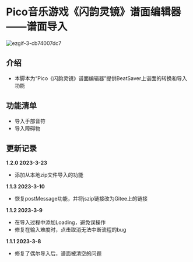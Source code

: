 # Pico音乐游戏《闪韵灵镜》谱面编辑器——谱面导入

![ezgif-3-cb74007dc7](https://user-images.githubusercontent.com/51113234/222880408-585a8142-3ff4-409c-b859-08ad155511ac.gif)

## 介绍
 - 本脚本为“Pico《闪韵灵镜》谱面编辑器”提供BeatSaver上谱面的转换和导入功能

## 功能清单
 - 导入手部音符
 - 导入障碍物

## 更新记录

**1.2.0 2023-3-23**
 - 添加从本地zip文件导入的功能

**1.1.3 2023-3-10**
 - 恢复postMessage功能，并将jszip链接改为Gitee上的链接

**1.1.2 2023-3-9**
 - 在导入过程中添加Loading，避免误操作
 - 修复在输入难度时，点击取消无法中断流程的bug

**1.1.1 2023-3-8**
 - 修复了偶尔导入后，谱面被清空的问题
